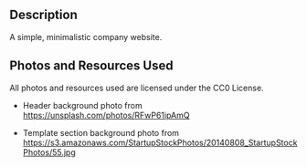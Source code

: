 ## Description
A simple, minimalistic company website.

## Photos and Resources Used
All photos and resources used are licensed under the CC0 License.

- Header background photo from https://unsplash.com/photos/RFwP61ipAmQ
                               
- Template section background photo from https://s3.amazonaws.com/StartupStockPhotos/20140808_StartupStockPhotos/55.jpg
